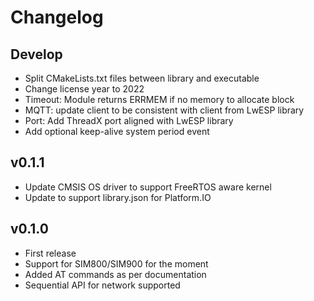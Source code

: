 # Changelog

## Develop

- Split CMakeLists.txt files between library and executable
- Change license year to 2022
- Timeout: Module returns ERRMEM if no memory to allocate block
- MQTT: update client to be consistent with client from LwESP library
- Port: Add ThreadX port aligned with LwESP library
- Add optional keep-alive system period event

## v0.1.1

- Update CMSIS OS driver to support FreeRTOS aware kernel
- Update to support library.json for Platform.IO

## v0.1.0

- First release
- Support for SIM800/SIM900 for the moment
- Added AT commands as per documentation
- Sequential API for network supported
